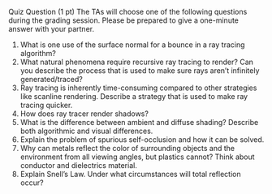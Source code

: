Quiz Question (1 pt)
The TAs will choose one of the following questions during the grading session. Please be
prepared to give a one-minute answer with your partner.
1. What is one use of the surface normal for a bounce in a ray tracing algorithm?
2. What natural phenomena require recursive ray tracing to render? Can you describe
the process that is used to make sure rays aren’t infinitely generated/traced?
3. Ray tracing is inherently time-consuming compared to other strategies like scanline
rendering. Describe a strategy that is used to make ray tracing quicker.
4. How does ray tracer render shadows?
5. What is the difference between ambient and diffuse shading? Describe both
algorithmic and visual differences.
6. Explain the problem of spurious self-occlusion and how it can be solved.
7. Why can metals reflect the color of surrounding objects and the environment from all
viewing angles, but plastics cannot? Think about conductor and dielectrics material.
8. Explain Snell’s Law. Under what circumstances will total reflection occur?
